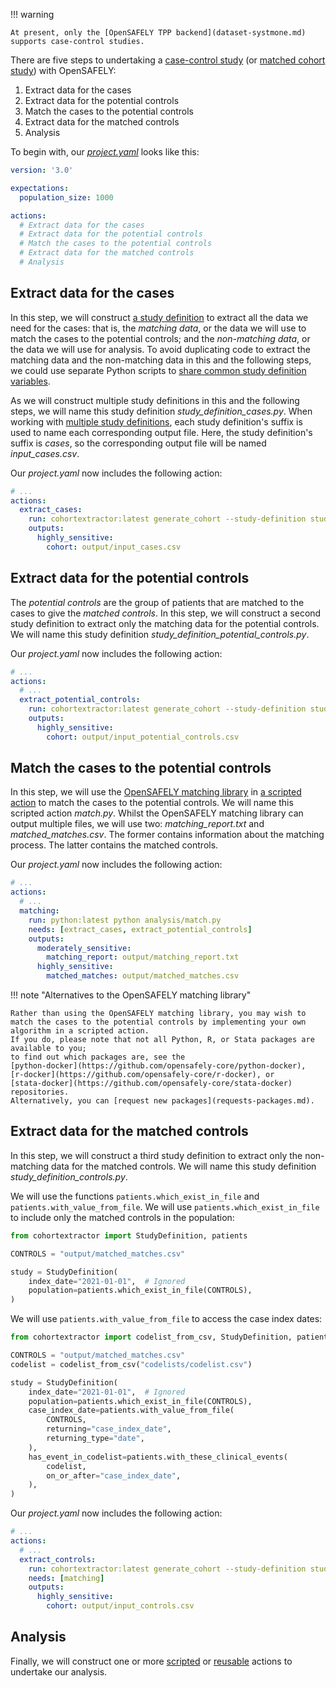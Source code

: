 !!! warning

    At present, only the [OpenSAFELY TPP backend](dataset-systmone.md) supports case-control studies.

There are five steps to undertaking a [case-control study](https://en.wikipedia.org/wiki/Case%E2%80%93control_study) (or [matched cohort study](https://en.wikipedia.org/wiki/Nested_case%E2%80%93control_study)) with OpenSAFELY:

1. Extract data for the cases
2. Extract data for the potential controls
3. Match the cases to the potential controls
4. Extract data for the matched controls
5. Analysis

To begin with, our [*project.yaml*](actions-pipelines.md) looks like this:

```yaml
version: '3.0'

expectations:
  population_size: 1000

actions:
  # Extract data for the cases
  # Extract data for the potential controls
  # Match the cases to the potential controls
  # Extract data for the matched controls
  # Analysis
```

## Extract data for the cases

In this step, we will construct [a study definition](study-def.md) to extract all the data we need for the cases:
that is, the *matching data*, or the data we will use to match the cases to the potential controls;
and the *non-matching data*, or the data we will use for analysis.
To avoid duplicating code to extract the matching data and the non-matching data in this and the following steps,
we could use separate Python scripts to [share common study definition variables](study-def-tricks.md#sharing-common-study-definition-variables).

As we will construct multiple study definitions in this and the following steps, we will name this study definition *study_definition_cases.py*.
When working with [multiple study definitions](study-def.md#multiple-study-definitions), each study definition's suffix is used to name each corresponding output file.
Here, the study definition's suffix is *cases*, so the corresponding output file will be named *input_cases.csv*.

Our *project.yaml* now includes the following action:

```yaml
# ...
actions:
  extract_cases:
    run: cohortextractor:latest generate_cohort --study-definition study_definition_cases
    outputs:
      highly_sensitive:
        cohort: output/input_cases.csv
```

## Extract data for the potential controls

The *potential controls* are the group of patients that are matched to the cases to give the *matched controls*.
In this step, we will construct a second study definition to extract only the matching data for the potential controls.
We will name this study definition *study_definition_potential_controls.py*.


Our *project.yaml* now includes the following action:

```yaml
# ...
actions:
  # ...
  extract_potential_controls:
    run: cohortextractor:latest generate_cohort --study-definition study_definition_potential_controls
    outputs:
      highly_sensitive:
        cohort: output/input_potential_controls.csv
```

## Match the cases to the potential controls

In this step, we will use the [OpenSAFELY matching library](https://github.com/opensafely-core/matching#readme) in [a scripted action](actions-scripts.md) to match the cases to the potential controls.
We will name this scripted action *match.py*.
Whilst the OpenSAFELY matching library can output multiple files, we will use two: *matching_report.txt* and *matched_matches.csv*.
The former contains information about the matching process.
The latter contains the matched controls.

Our *project.yaml* now includes the following action:

```yaml
# ...
actions:
  # ...
  matching:
    run: python:latest python analysis/match.py
    needs: [extract_cases, extract_potential_controls]
    outputs:
      moderately_sensitive:
        matching_report: output/matching_report.txt
      highly_sensitive:
        matched_matches: output/matched_matches.csv
```

!!! note "Alternatives to the OpenSAFELY matching library"

    Rather than using the OpenSAFELY matching library, you may wish to match the cases to the potential controls by implementing your own algorithm in a scripted action.
    If you do, please note that not all Python, R, or Stata packages are available to you;
    to find out which packages are, see the
    [python-docker](https://github.com/opensafely-core/python-docker),
    [r-docker](https://github.com/opensafely-core/r-docker), or
    [stata-docker](https://github.com/opensafely-core/stata-docker) repositories.
    Alternatively, you can [request new packages](requests-packages.md).

## Extract data for the matched controls

In this step, we will construct a third study definition to extract only the non-matching data for the matched controls.
We will name this study definition *study_definition_controls.py*.

We will use the functions `patients.which_exist_in_file` and `patients.with_value_from_file`.
We will use `patients.which_exist_in_file` to include only the matched controls in the population:

```python
from cohortextractor import StudyDefinition, patients

CONTROLS = "output/matched_matches.csv"

study = StudyDefinition(
    index_date="2021-01-01",  # Ignored
    population=patients.which_exist_in_file(CONTROLS),
)
```

We will use `patients.with_value_from_file` to access the case index dates:

```python
from cohortextractor import codelist_from_csv, StudyDefinition, patients

CONTROLS = "output/matched_matches.csv"
codelist = codelist_from_csv("codelists/codelist.csv")

study = StudyDefinition(
    index_date="2021-01-01",  # Ignored
    population=patients.which_exist_in_file(CONTROLS),
    case_index_date=patients.with_value_from_file(
        CONTROLS,
        returning="case_index_date",
        returning_type="date",
    ),
    has_event_in_codelist=patients.with_these_clinical_events(
        codelist,
        on_or_after="case_index_date",
    ),
)
```

Our *project.yaml* now includes the following action:

```yaml
# ...
actions:
  # ...
  extract_controls:
    run: cohortextractor:latest generate_cohort --study-definition study_definition_controls
    needs: [matching]
    outputs:
      highly_sensitive:
        cohort: output/input_controls.csv
```

## Analysis

Finally, we will construct one or more [scripted](actions-scripts.md) or [reusable](actions-reusable.md) actions to undertake our analysis.
